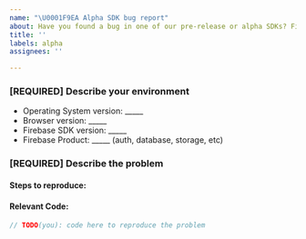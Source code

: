 ```yaml
---
name: "\U0001F9EA Alpha SDK bug report"
about: Have you found a bug in one of our pre-release or alpha SDKs? File it here.
title: ''
labels: alpha
assignees: ''

---
```


<!-- Step 1 [READ THIS] -->
<!--
Are you in the right place?
  * For issues or feature requests related to __the code in this repository__
    file a Github issue.
  * If you are not yet participating in our Alpha and would like to join, use this form:
    https://forms.gle/bKBEm48W8EMPLaUp9
  * For general Alpha discussion, use the google group:
    https://groups.google.com/g/firebase-js-sdk-testers
-->

<!-- Step 2 -->

### [REQUIRED] Describe your environment

  * Operating System version: _____
  * Browser version: _____
  * Firebase SDK version: _____
  * Firebase Product: _____ (auth, database, storage, etc)

<!-- Step 3 -->

### [REQUIRED] Describe the problem

#### Steps to reproduce:
<!--
  What happened? How can we make the problem occur?
  This could be a description, log/console output, etc.
-->
#### Relevant Code:

```javascript
// TODO(you): code here to reproduce the problem
```
